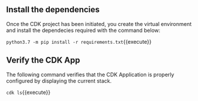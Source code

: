 
## Install the dependencies

Once the CDK project has been initiated, you create the virtual environment and install the dependecies required with the command below:

`python3.7 -m pip install -r requirements.txt`{{execute}}


## Verify the CDK App

The following command verifies that the CDK Application is properly configured by displaying the current stack.

`cdk ls`{{execute}}
